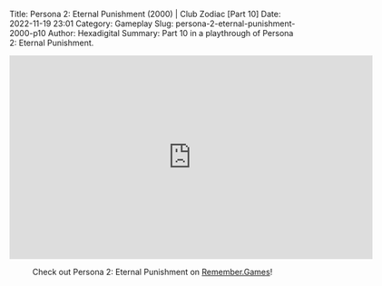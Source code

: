 Title: Persona 2: Eternal Punishment (2000) | Club Zodiac [Part 10]
Date: 2022-11-19 23:01
Category: Gameplay
Slug: persona-2-eternal-punishment-2000-p10
Author: Hexadigital
Summary: Part 10 in a playthrough of Persona 2: Eternal Punishment.

<center><iframe src="https://www.youtube.com/embed/lm8INKYJDsY?feature=oembed" allow="accelerometer; autoplay; encrypted-media; gyroscope; picture-in-picture" width="640" height="360" frameborder="0"></iframe>

Check out Persona 2: Eternal Punishment on [Remember.Games](https://remember.games/game/4628/persona-2-eternal-punishment/)!</center>

